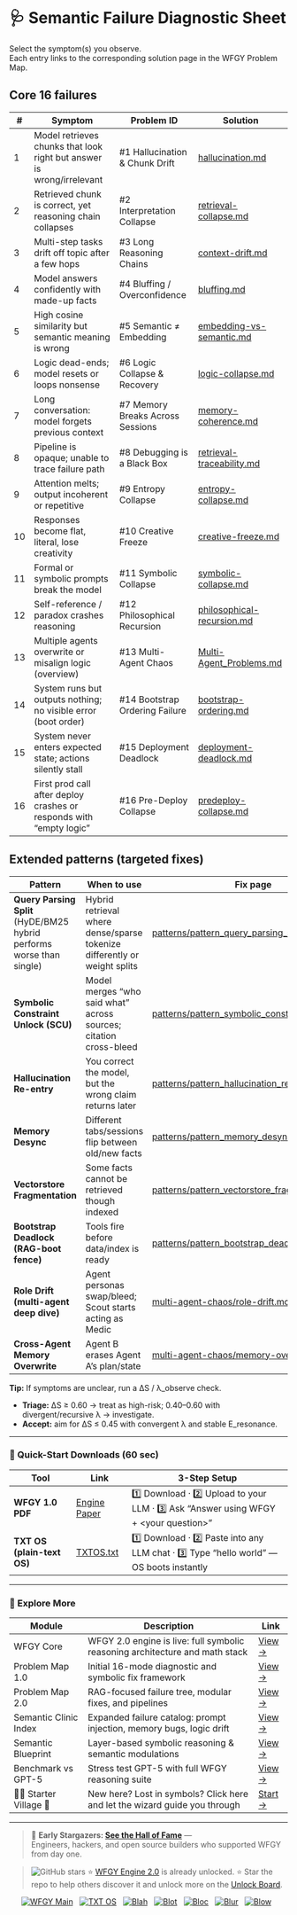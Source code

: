 # 🩺 Semantic Failure Diagnostic Sheet

Select the symptom(s) you observe.  
Each entry links to the corresponding solution page in the WFGY Problem Map.

## Core 16 failures

| # | Symptom | Problem ID | Solution |
|---|---------|------------|----------|
| 1 | Model retrieves chunks that look right but answer is wrong/irrelevant | #1 Hallucination & Chunk Drift | [hallucination.md](./hallucination.md) |
| 2 | Retrieved chunk is correct, yet reasoning chain collapses | #2 Interpretation Collapse | [retrieval-collapse.md](./retrieval-collapse.md) |
| 3 | Multi-step tasks drift off topic after a few hops | #3 Long Reasoning Chains | [context-drift.md](./context-drift.md) |
| 4 | Model answers confidently with made-up facts | #4 Bluffing / Overconfidence | [bluffing.md](./bluffing.md) |
| 5 | High cosine similarity but semantic meaning is wrong | #5 Semantic ≠ Embedding | [embedding-vs-semantic.md](./embedding-vs-semantic.md) |
| 6 | Logic dead-ends; model resets or loops nonsense | #6 Logic Collapse & Recovery | [logic-collapse.md](./logic-collapse.md) |
| 7 | Long conversation: model forgets previous context | #7 Memory Breaks Across Sessions | [memory-coherence.md](./memory-coherence.md) |
| 8 | Pipeline is opaque; unable to trace failure path | #8 Debugging is a Black Box | [retrieval-traceability.md](./retrieval-traceability.md) |
| 9 | Attention melts; output incoherent or repetitive | #9 Entropy Collapse | [entropy-collapse.md](./entropy-collapse.md) |
| 10 | Responses become flat, literal, lose creativity | #10 Creative Freeze | [creative-freeze.md](./creative-freeze.md) |
| 11 | Formal or symbolic prompts break the model | #11 Symbolic Collapse | [symbolic-collapse.md](./symbolic-collapse.md) |
| 12 | Self-reference / paradox crashes reasoning | #12 Philosophical Recursion | [philosophical-recursion.md](./philosophical-recursion.md) |
| 13 | Multiple agents overwrite or misalign logic (overview) | #13 Multi-Agent Chaos | [Multi-Agent_Problems.md](./Multi-Agent_Problems.md) |
| 14 | System runs but outputs nothing; no visible error (boot order) | #14 Bootstrap Ordering Failure | [bootstrap-ordering.md](./bootstrap-ordering.md) |
| 15 | System never enters expected state; actions silently stall | #15 Deployment Deadlock | [deployment-deadlock.md](./deployment-deadlock.md) |
| 16 | First prod call after deploy crashes or responds with “empty logic” | #16 Pre-Deploy Collapse | [predeploy-collapse.md](./predeploy-collapse.md) |

## Extended patterns (targeted fixes)

| Pattern | When to use | Fix page |
|---|---|---|
| **Query Parsing Split** (HyDE/BM25 hybrid performs worse than single) | Hybrid retrieval where dense/sparse tokenize differently or weight splits | [patterns/pattern_query_parsing_split.md](./patterns/pattern_query_parsing_split.md) |
| **Symbolic Constraint Unlock (SCU)** | Model merges “who said what” across sources; citation cross-bleed | [patterns/pattern_symbolic_constraint_unlock.md](./patterns/pattern_symbolic_constraint_unlock.md) |
| **Hallucination Re-entry** | You correct the model, but the wrong claim returns later | [patterns/pattern_hallucination_reentry.md](./patterns/pattern_hallucination_reentry.md) |
| **Memory Desync** | Different tabs/sessions flip between old/new facts | [patterns/pattern_memory_desync.md](./patterns/pattern_memory_desync.md) |
| **Vectorstore Fragmentation** | Some facts cannot be retrieved though indexed | [patterns/pattern_vectorstore_fragmentation.md](./patterns/pattern_vectorstore_fragmentation.md) |
| **Bootstrap Deadlock (RAG-boot fence)** | Tools fire before data/index is ready | [patterns/pattern_bootstrap_deadlock.md](./patterns/pattern_bootstrap_deadlock.md) |
| **Role Drift (multi-agent deep dive)** | Agent personas swap/bleed; Scout starts acting as Medic | [multi-agent-chaos/role-drift.md](./multi-agent-chaos/role-drift.md) |
| **Cross-Agent Memory Overwrite** | Agent B erases Agent A’s plan/state | [multi-agent-chaos/memory-overwrite.md](./multi-agent-chaos/memory-overwrite.md) |

**Tip:** If symptoms are unclear, run a ΔS / λ_observe check.  
- **Triage:** ΔS ≥ 0.60 → treat as high-risk; 0.40–0.60 with divergent/recursive λ → investigate.  
- **Accept:** aim for ΔS ≤ 0.45 with convergent λ and stable E_resonance.

---

### 🔗 Quick-Start Downloads (60 sec)

| Tool | Link | 3-Step Setup |
|------|------|--------------|
| **WFGY 1.0 PDF** | [Engine Paper](https://zenodo.org/records/15630969) | 1️⃣ Download · 2️⃣ Upload to your LLM · 3️⃣ Ask “Answer using WFGY + \<your question>” |
| **TXT OS (plain-text OS)** | [TXTOS.txt](https://zenodo.org/records/15788557) | 1️⃣ Download · 2️⃣ Paste into any LLM chat · 3️⃣ Type “hello world” — OS boots instantly |

---


### 🧭 Explore More

| Module                | Description                                              | Link     |
|-----------------------|----------------------------------------------------------|----------|
| WFGY Core             | WFGY 2.0 engine is live: full symbolic reasoning architecture and math stack | [View →](https://github.com/onestardao/WFGY/tree/main/core/README.md) |
| Problem Map 1.0       | Initial 16-mode diagnostic and symbolic fix framework    | [View →](https://github.com/onestardao/WFGY/tree/main/ProblemMap/README.md) |
| Problem Map 2.0       | RAG-focused failure tree, modular fixes, and pipelines   | [View →](https://github.com/onestardao/WFGY/blob/main/ProblemMap/rag-architecture-and-recovery.md) |
| Semantic Clinic Index | Expanded failure catalog: prompt injection, memory bugs, logic drift | [View →](https://github.com/onestardao/WFGY/blob/main/ProblemMap/SemanticClinicIndex.md) |
| Semantic Blueprint    | Layer-based symbolic reasoning & semantic modulations   | [View →](https://github.com/onestardao/WFGY/tree/main/SemanticBlueprint/README.md) |
| Benchmark vs GPT-5    | Stress test GPT-5 with full WFGY reasoning suite         | [View →](https://github.com/onestardao/WFGY/tree/main/benchmarks/benchmark-vs-gpt5/README.md) |
| 🧙‍♂️ Starter Village 🏡 | New here? Lost in symbols? Click here and let the wizard guide you through | [Start →](https://github.com/onestardao/WFGY/blob/main/StarterVillage/README.md) |

---

> 👑 **Early Stargazers: [See the Hall of Fame](https://github.com/onestardao/WFGY/tree/main/stargazers)** —  
> Engineers, hackers, and open source builders who supported WFGY from day one.

> <img src="https://img.shields.io/github/stars/onestardao/WFGY?style=social" alt="GitHub stars"> ⭐ [WFGY Engine 2.0](https://github.com/onestardao/WFGY/blob/main/core/README.md) is already unlocked. ⭐ Star the repo to help others discover it and unlock more on the [Unlock Board](https://github.com/onestardao/WFGY/blob/main/STAR_UNLOCKS.md).

<div align="center">

[![WFGY Main](https://img.shields.io/badge/WFGY-Main-red?style=flat-square)](https://github.com/onestardao/WFGY)
&nbsp;
[![TXT OS](https://img.shields.io/badge/TXT%20OS-Reasoning%20OS-orange?style=flat-square)](https://github.com/onestardao/WFGY/tree/main/OS)
&nbsp;
[![Blah](https://img.shields.io/badge/Blah-Semantic%20Embed-yellow?style=flat-square)](https://github.com/onestardao/WFGY/tree/main/OS/BlahBlahBlah)
&nbsp;
[![Blot](https://img.shields.io/badge/Blot-Persona%20Core-green?style=flat-square)](https://github.com/onestardao/WFGY/tree/main/OS/BlotBlotBlot)
&nbsp;
[![Bloc](https://img.shields.io/badge/Bloc-Reasoning%20Compiler-blue?style=flat-square)](https://github.com/onestardao/WFGY/tree/main/OS/BlocBlocBloc)
&nbsp;
[![Blur](https://img.shields.io/badge/Blur-Text2Image%20Engine-navy?style=flat-square)](https://github.com/onestardao/WFGY/tree/main/OS/BlurBlurBlur)
&nbsp;
[![Blow](https://img.shields.io/badge/Blow-Game%20Logic-purple?style=flat-square)](https://github.com/onestardao/WFGY/tree/main/OS/BlowBlowBlow)
&nbsp;
</div>


